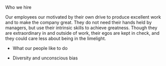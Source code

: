 Who we hire

Our employees our motivated by their own drive to produce excellent work and to make the company great. They do not need their hands held by managers, but use their intrinsic skills to achieve greatness. Though they are extraordinary in and outside of work, their egos are kept in check, and they could care less about being in the limelight. 

* What our people like to do 

* Diversity and unconscious bias 
